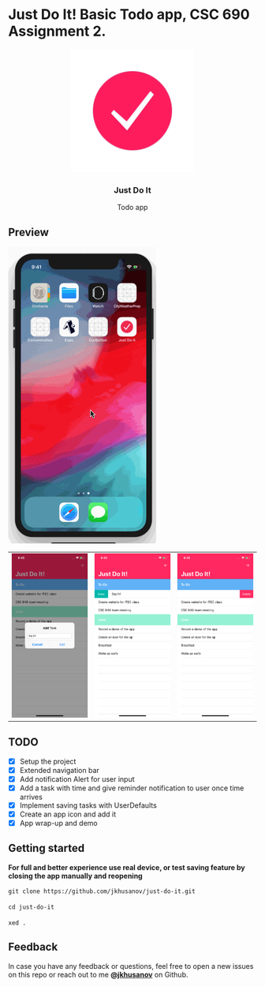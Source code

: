 # Just Do It! Basic Todo app, CSC 690 Assignment 2.

<p align="center">
  <a href="https://github.com/jkhusanov/just-do-it">
    <img alt="Just Do It" src="Screenshots/Todo.png" width="250">
  </a>
</p>

<h3 align="center">
  Just Do It
</h3>

<p align="center">
  Todo app
</p>

## Preview

![DemoJustDoIt](https://github.com/jkhusanov/just-do-it/blob/master/Screenshots/DemoTodo.gif)

|                                             |                                             |                                             |
| :-----------------------------------------: | :-----------------------------------------: | :-----------------------------------------: |
| <img width="250" src="./Screenshots/1.png"> | <img width="250" src="./Screenshots/2.png"> | <img width="250" src="./Screenshots/3.png"> |

## TODO

- [x] Setup the project
- [x] Extended navigation bar
- [x] Add notification Alert for user input
- [x] Add a task with time and give reminder notification to user once time arrives
- [x] Implement saving tasks with UserDefaults
- [x] Create an app icon and add it
- [x] App wrap-up and demo

## Getting started

**For full and better experience use real device, or test saving feature by closing the app manually and reopening**

```
git clone https://github.com/jkhusanov/just-do-it.git

cd just-do-it

xed .
```

## Feedback

In case you have any feedback or questions, feel free to open a new issues on this repo or reach out to me [**@jkhusanov**](https://github.com/jkhusanov) on Github.
